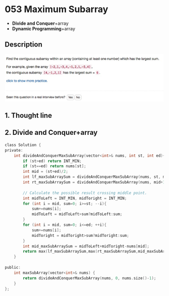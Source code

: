 # 053 Maximum Subarray
- **Divide and Conquer**+array
- **Dynamic Programming**+array

## Description
![IMAGE](resources/1E40E4C20D33B442C276DB81EB2505C3.jpg)

## 1. Thought line



## 2. **Divide and Conquer**+array

```c
class Solution {
private:
    int divideAndConquerMaxSubArray(vector<int>& nums, int st, int ed){
        if (st>ed) return INT_MIN;
        if (st==ed) return nums[st];
        int mid = (st+ed)/2; 
        int lf_maxSubArraySum = divideAndConquerMaxSubArray(nums, st, mid-1);
        int rt_maxSubArraySum = divideAndConquerMaxSubArray(nums, mid+1, ed);
        
        // Calculate the possible result crossing middle point.
        int midToLeft = INT_MIN, midToright = INT_MIN;
        for (int i = mid, sum=0; i>=st; --i){
            sum+=nums[i];
            midToLeft = midToLeft>sum?midToLeft:sum;
        }
        for (int i = mid, sum=0; i<=ed; ++i){
            sum+=nums[i];
            midToright = midToright>sum?midToright:sum;
        }
        int mid_maxSubArraySum = midToLeft+midToright-nums[mid];
        return max(lf_maxSubArraySum,max(rt_maxSubArraySum,mid_maxSubArraySum));
    }

public:
    int maxSubArray(vector<int>& nums) {
        return divideAndConquerMaxSubArray(nums, 0, nums.size()-1);
    }
};
```


